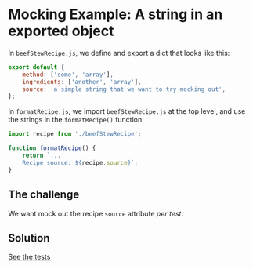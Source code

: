 # Mocking Example: A string in an exported object

In `beefStewRecipe.js`, we define and export a dict that looks like this:

```js
export default {
    method: ['some', 'array'],
    ingredients: ['another', 'array'],
    source: 'a simple string that we want to try mocking out',
};
```

In `formatRecipe.js`, we import `beefStewRecipe.js` at the top level, and use the strings in the `formatRecipe()` function:

```js
import recipe from './beefStewRecipe';

function formatRecipe() {
    return `...
    Recipe source: ${recipe.source}`;
}
```

## The challenge

We want mock out the recipe `source` attribute _per test_.

## Solution

[See the tests](./__tests__/formatRecipe.test.js)
